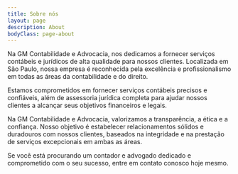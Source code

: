 ```yaml
---
title: Sobre nós
layout: page
description: About
bodyClass: page-about
---
```


Na GM Contabilidade e Advocacia, nos dedicamos a fornecer serviços contábeis e jurídicos de alta qualidade para nossos clientes. Localizada em São Paulo, nossa empresa é reconhecida pela excelência e profissionalismo em todas as áreas da contabilidade e do direito.

Estamos comprometidos em fornecer serviços contábeis precisos e confiáveis, além de assessoria jurídica completa para ajudar nossos clientes a alcançar seus objetivos financeiros e legais.

Na GM Contabilidade e Advocacia, valorizamos a transparência, a ética e a confiança. Nosso objetivo é estabelecer relacionamentos sólidos e duradouros com nossos clientes, baseados na integridade e na prestação de serviços excepcionais em ambas as áreas.

Se você está procurando um contador e advogado dedicado e comprometido com o seu sucesso, entre em contato conosco hoje mesmo. 







